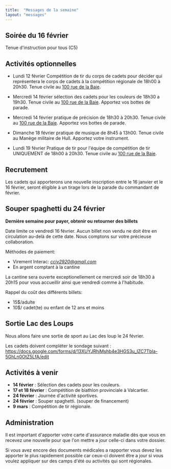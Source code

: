 ```yaml
---
title:  "Messages de la semaine"
layout: "messages"
---
```


## Soirée du 16 février

Tenue d'instruction pour tous (C5)

## Activités optionnelles

- Lundi 12 février Compétition de tir du corps de cadets pour décider qui représentera le corps de cadets à la compétition régionale de 18h00 à 20h30. Tenue civile au [100 rue de la Baie](/information/comment-nous-rejoindre/).

-  Mercredi 14 février sélection des cadets pour les couleurs de 18h30 a 19h30. Tenue civile au [100 rue de la Baie](/information/comment-nous-rejoindre/). Apportez vos bottes de parade.
   
-  Mercredi 14 février pratique de précision de 18h30 à 20h30. Tenue civile au [100 rue de la Baie](/information/comment-nous-rejoindre/). Apportez vos bottes de parade.

 - Dimanche 18 février pratique de musique de 8h45 à 13h00. Tenue civile au Manège militaire de Hull. Apportez votre instrument.

 - Lundi 19 février Pratique de tir pour l'équipe de compétition de tir UNIQUEMENT de 18h00 à 20h30. Tenue civile au [100 rue de la Baie](/information/comment-nous-rejoindre/).

## Recrutement

Les cadets qui apporterons une nouvelle inscription entre le 16 janvier et le 16 février, seront éligible à un tirage lors de la parade du commandant de février.

## Souper spaghetti du 24 février

**Dernière semaine pour payer, obtenir ou retourner des billets**
 
Date limite ce vendredi 16 février. Aucun billet non vendu ne doit être en circulation au-delà de cette date. Nous comptons sur votre précieuse collaboration. 

Méthodes de paiement: 
- Virement Interac: *cciv2920@gmail.com*
- En argent comptant à la cantine

La cantine sera ouverte exceptionellement ce mercredi soir de 18h30 à 20h15 pour vous accueillir ainsi que vendredi comme à l'habitude.

Rappel du coût des différents billets:
- 15$/adulte
- 10$/ cadet(te) ou enfant de 12 ans et moins


## Sortie Lac des Loups

Nous allons faire une sortie de sport au Lac des loup le 24 février.

Les cadets doivent compléter le sondage suivant : https://docs.google.com/forms/d/13XUYJRhjMshb4e3HGS3u_IZC7Tbla-5GhLn0OtZ5LfA/edit
  
## Activités à venir

- **14 février** : Sélection des cadets pour les couleurs.
- **17 et 18 février** : Compétition de biathlon provinciale à Valcartier.
- **24 février** : Journée d'activité sportives.
- **24 février** : Souper spaghetti. (souper de financement)
- **9 mars** : Compétition de tir régionale.

## Administration

Il est important d'apporter votre carte d'assurance maladie dès que vous en recevez une nouvelle pour que l'on mettre a jour celle-ci dans votre dossier.

Si vous avez encore des documents médicales a rapporter vous devez les apporter le plus rapidement possible car ceux-ci doivent être a jour si vous voulez appliquer sur des camps d'été ou activités qui sont régionales.
  
